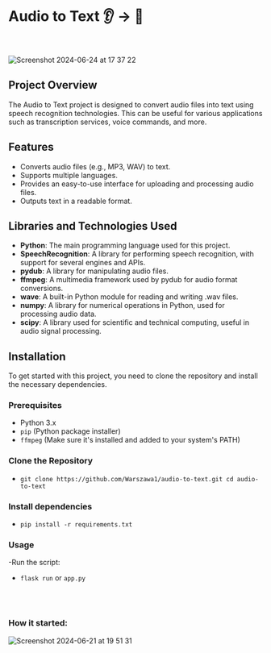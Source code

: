 # Audio to Text 👂 -> 📝
<br>






![Screenshot 2024-06-24 at 17 37 22](https://github.com/Warszawa1/audio-to-text/assets/48474962/3f361570-afef-46de-8061-8afc98edef7c)











## Project Overview

The Audio to Text project is designed to convert audio files into text using speech recognition technologies. This can be useful for various applications such as transcription services, voice commands, and more.

## Features

- Converts audio files (e.g., MP3, WAV) to text.
- Supports multiple languages.
- Provides an easy-to-use interface for uploading and processing audio files.
- Outputs text in a readable format.

## Libraries and Technologies Used

- **Python**: The main programming language used for this project.
- **SpeechRecognition**: A library for performing speech recognition, with support for several engines and APIs.
- **pydub**: A library for manipulating audio files.
- **ffmpeg**: A multimedia framework used by pydub for audio format conversions.
- **wave**: A built-in Python module for reading and writing .wav files.
- **numpy**: A library for numerical operations in Python, used for processing audio data.
- **scipy**: A library used for scientific and technical computing, useful in audio signal processing.

## Installation

To get started with this project, you need to clone the repository and install the necessary dependencies.

### Prerequisites

- Python 3.x
- `pip` (Python package installer)
- `ffmpeg` (Make sure it's installed and added to your system's PATH)

### Clone the Repository

- `git clone https://github.com/Warszawa1/audio-to-text.git
cd audio-to-text`

### Install dependencies
- `pip install -r requirements.txt`

### Usage

-Run the script:
- `flask run` or `app.py`

<br>
<br>

### How it started:


![Screenshot 2024-06-21 at 19 51 31](https://github.com/Warszawa1/audio-to-text/assets/48474962/f4f6b07e-7e54-4513-bd10-bb72f3c7ae1a)



